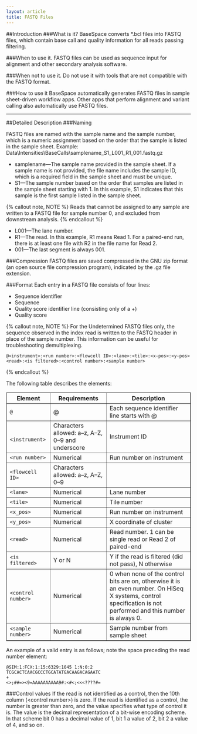 ```yaml
---
layout: article
title: FASTQ Files
---
```


##Introduction
###What is it?
BaseSpace converts *.bcl files into FASTQ files, which contain base call and quality information for all reads passing filtering.

###When to use it.
FASTQ files can be used as sequence input for alignment and other secondary analysis software.

###When not to use it.
Do not use it with tools that are not compatible with the FASTQ format.

###How to use it
BaseSpace automatically generates FASTQ files in sample sheet-driven workflow apps. Other apps that perform alignment and variant calling also automatically use FASTQ files.

---
##Detailed Description
###Naming

FASTQ files are named with the sample name and the sample number, which is a numeric assignment based on the order that the sample is listed in the sample sheet. 
Example: Data\Intensities\BaseCalls\samplename_S1_L001_R1_001.fastq.gz

- samplename—The sample name provided in the sample sheet. If a sample name is not provided, the file name includes the sample ID, which is a required field in the sample sheet and must be unique.
- S1—The sample number based on the order that samples are listed in the sample sheet starting with 1. In this example, S1 indicates that this sample is the first sample listed in the sample sheet.
 
{% callout note, NOTE %}
Reads that cannot be assigned to any sample are written to a FASTQ file for sample number 0, and excluded from downstream analysis.
{% endcallout %}

- L001—The lane number.
- R1—The read. In this example, R1 means Read 1. For a paired-end run, there is at least one file with R2 in the file name for Read 2.
- 001—The last segment is always 001.

###Compression
FASTQ files are saved compressed in the GNU zip format (an open source file compression program), indicated by the .gz file extension.

###Format
Each entry in a FASTQ file consists of four lines:

- Sequence identifier
- Sequence
- Quality score identifier line (consisting only of a +)
- Quality score

{% callout note, NOTE %}
For the Undetermined FASTQ files only, the sequence observed in the index read is written to the FASTQ header in place of the sample number. This information can be useful for troubleshooting demultiplexing.

	@<instrument>:<run number>:<flowcell ID>:<lane>:<tile>:<x-pos>:<y-pos> <read>:<is filtered>:<control number>:<sample number>

{% endcallout %}

The following table describes the elements:

<table border="1">
	<tr>
		<th>Element</th>
		<th>Requirements</th>
		<th>Description</th>
	</tr>
	<tr>
		<td><code>@</code></td>
		<td>@</td>
		<td>Each sequence identifier line starts with @</td>
	</tr>
	<tr>
		<td><code> &lt;instrument&gt; </code></td>
		<td>Characters allowed: a–z, A–Z, 0–9 and underscore</td>
		<td>Instrument ID</td>
	</tr>
	<tr>
		<td><code>&lt;run number&gt;</code></td>
		<td>Numerical</td>
		<td>Run number on instrument</td>
	</tr>
	<tr>
		<td><code>&lt;flowcell ID&gt;</code></td>
		<td>Characters allowed: a–z, A–Z, 0–9</td>
		<td></td>
	</tr>
	<tr>
		<td><code>&lt;lane&gt;</code></td>
		<td>Numerical</td>
		<td>Lane number</td>
	</tr>
	<tr>
		<td><code>&lt;tile&gt;</code></td>
		<td>Numerical</td>
		<td>Tile number</td>
	</tr>
	<tr>
		<td><code>&lt;x_pos&gt;</code></td>
		<td>Numerical</td>
		<td>Run number on instrument</td>
	</tr>
	<tr>
		<td><code>&lt;y_pos&gt;</code></td>
		<td>Numerical</td>
		<td>X coordinate of cluster</td>
	</tr>
	<tr>
		<td><code>&lt;read&gt;</code></td>
		<td>Numerical</td>
		<td>Read number. 1 can be single read or Read 2 of paired-end</td>
	</tr>
	<tr>
		<td><code>&lt;is filtered&gt;</code></td>
		<td>Y or N</td>
		<td>Y if the read is filtered (did not pass), N otherwise</td>
	</tr>
	<tr>
		<td><code>&lt;control number&gt;</code></td>
		<td>Numerical</td>
		<td>0 when none of the control bits are on, otherwise it is an even number.
			On HiSeq X systems, control specification is not performed and this number is always 0.
		</td>
	</tr>
	<tr>
		<td><code>&lt;sample number&gt;</code></td>
		<td>Numerical</td>
		<td>Sample number from sample sheet</td>
	</tr>
</table>

An example of a valid entry is as follows; note the space preceding the read number element:

	@SIM:1:FCX:1:15:6329:1045 1:N:0:2
	TCGCACTCAACGCCCTGCATATGACAAGACAGAATC
	+
	<>;##=><9=AAAAAAAAAA9#:<#<;<<<????#=

###Control values
If the read is not identified as a control, then the 10th column (&lt;control number&gt;) is zero. If the read is identified as a control, the number is greater than zero, and the value specifies what type of control it is. The value is the decimal representation of a bit-wise encoding scheme. In that scheme bit 0 has a decimal value of 1, bit 1 a value of 2, bit 2 a value of 4, and so on.